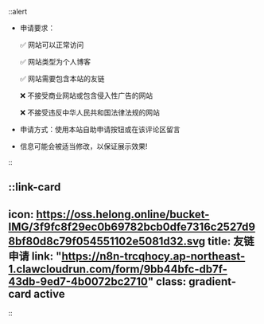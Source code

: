 <!-- 友链页面的“申请友链”要求 -->
::alert
- 申请要求：

  ✅ 网站可以正常访问

  ✅ 网站类型为个人博客

  ✅ 网站需要包含本站的友链

  ❌ 不接受商业网站或包含侵入性广告的网站

  ❌ 不接受违反中华人民共和国法律法规的网站

- 申请方式：使用本站自助申请按钮或在该评论区留言

- 信息可能会被适当修改，以保证展示效果!

::

::link-card
---
icon: https://oss.helong.online/bucket-IMG/3f9fc8f29ec0b69782bcb0dfe7316c2527d98bf80d8c79f054551102e5081d32.svg
title: 友链申请
link: "https://n8n-trcqhocy.ap-northeast-1.clawcloudrun.com/form/9bb44bfc-db7f-43db-9ed7-4b0072bc2710"
class: gradient-card active
---
::
